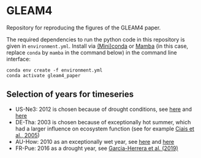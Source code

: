 # GLEAM4

Repository for reproducing the figures of the GLEAM4 paper.

The required dependencies to run the python code in this repository is given in `environment.yml`. Install via [(Mini)conda](https://docs.anaconda.com/miniconda/) or [Mamba](https://mamba.readthedocs.io/en/latest/) (in this case, replace `conda` by `mamba` in the command below) in the command line interface:
```
conda env create -f environment.yml
conda activate gleam4_paper
```

## Selection of years for timeseries

- US-Ne3: 2012 is chosen because of drought conditions, see [here](https://www.drought.gov/states/nebraska#historical-conditions) and [here](https://www.dallasfed.org/research/economy/~/media/documents/research/swe/2012/swe1204c.pdf)
- DE-Tha: 2003 is chosen because of exceptionally hot summer, which had a larger influence on ecosystem function (see for example [Ciais et al., 2005](https://doi.org/10.1038/nature03972))
- AU-How: 2010 as an exceptionally wet year, see [here](https://en.wikipedia.org/wiki/2000s_Australian_drought#2010_and_2011:_La_Ni%C3%B1a_finally_breaks_the_drought) and [here](http://www.bom.gov.au/climate/annual_sum/2010/index.shtml#:~:text=The%20report%20notes%20that%202010,its%20driest%20year%20on%20record.)
- FR-Pue: 2016 as a drought year, see [Garcia-Herrera et al. (2019)](https://doi.org/10.1175/JCLI-D-18-0331.1)